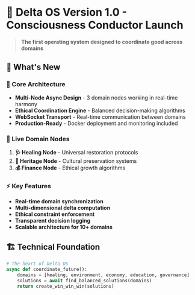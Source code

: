 # 🎉 Delta OS Version 1.0 - Consciousness Conductor Launch

> **The first operating system designed to coordinate good across domains**

## 🚀 What's New

### 🌊 Core Architecture
- **Multi-Node Async Design** - 3 domain nodes working in real-time harmony
- **Ethical Coordination Engine** - Balanced decision-making algorithms
- **WebSocket Transport** - Real-time communication between domains
- **Production-Ready** - Docker deployment and monitoring included

### 🎯 Live Domain Nodes
1. **🩺 Healing Node** - Universal restoration protocols
2. **🌱 Heritage Node** - Cultural preservation systems  
3. **💰 Finance Node** - Ethical growth algorithms

### ⚡ Key Features
- **Real-time domain synchronization**
- **Multi-dimensional delta computation**
- **Ethical constraint enforcement**
- **Transparent decision logging**
- **Scalable architecture for 10+ domains**

## 🏗️ Technical Foundation

```python
# The heart of Delta OS
async def coordinate_future():
    domains = [healing, environment, economy, education, governance]
    solutions = await find_balanced_solutions(domains)
    return create_win_win_win(solutions)